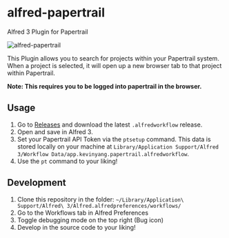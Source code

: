 # alfred-papertrail
Alfred 3 Plugin for Papertrail

![alfred-papertrail](https://i.imgur.com/RybGzt4.png)

This Plugin allows you to search for projects within your Papertrail system. When a project is selected, it will open up a new browser tab to that project within Papertrail.

**Note: This requires you to be logged into papertrail in the browser.**

## Usage

1. Go to [Releases](https://github.com/kehphin/alfred-papertrail/releases) and download the latest `.alfredworkflow` release.
2. Open and save in Alfred 3.
3. Set your Papertrail API Token via the `ptsetup` command. This data is stored locally on your machine at `Library/Application Support/Alfred 3/Workflow Data/app.kevinyang.papertrail.alfredworkflow`.
4. Use the `pt` command to your liking!

## Development
1. Clone this repository in the folder: `~/Library/Application\ Support/Alfred\ 3/Alfred.alfredpreferences/workflows/`
2. Go to the Workflows tab in Alfred Preferences
3. Toggle debugging mode on the top right (Bug icon)
4. Develop in the source code to your liking!
